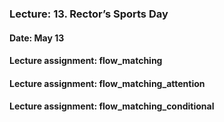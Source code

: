 ### Lecture: 13. Rector’s Sports Day
#### Date: May 13
#### Lecture assignment: flow_matching
#### Lecture assignment: flow_matching_attention
#### Lecture assignment: flow_matching_conditional
